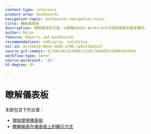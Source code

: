 ```yaml
---
content-type: reference
product-area: dashboards
navigation-topic: dashboards-navigation-topic
title: 瞭解儀表板
description: 請檢閱這些文章，以瞭解Adobe Workfront中控制面板的基本概念。
author: Nolan
feature: Reports and Dashboards
recommendations: noDisplay, noCatalog
exl-id: 9c7e0810-80e4-4048-a79b-cb91319e5e37
source-git-commit: 417b8c081a1940b112e8cfbd6d9216d802dc8f8e
workflow-type: tm+mt
source-wordcount: '33'
ht-degree: 0%

---
```


# 瞭解儀表板

本節包含下列文章：

* [開始使用儀表板](../../../reports-and-dashboards/dashboards/understanding-dashboards/get-started-dashboards.md)
* [瞭解報表在儀表板上的顯示方式](../../../reports-and-dashboards/dashboards/understanding-dashboards/understand-how-reports-display-dashboard.md)
